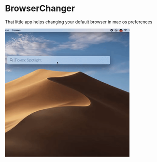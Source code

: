 # BrowserChanger
That little app helps changing your default browser in mac os preferences

![](demo_BrowserChanger.gif)